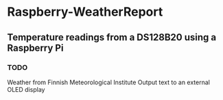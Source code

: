 # Raspberry-WeatherReport

## Temperature readings from a DS128B20 using a Raspberry Pi

### TODO

Weather from Finnish Meteorological Institute
Output text to an external OLED display
